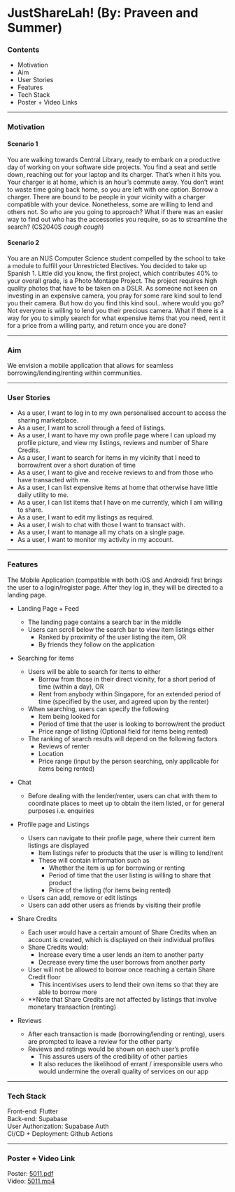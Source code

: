 # JustShareLah! (By: Praveen and Summer)

### Contents
- Motivation
- Aim
- User Stories
- Features
- Tech Stack
- Poster + Video Links
<hr>

### Motivation

#### Scenario 1
You are walking towards Central Library, ready to embark on a productive day of working on your software side projects. You find a seat and settle down, reaching out for your laptop and its charger. That’s when it hits you. Your charger is at home, which is an hour’s commute away. You don’t want to waste time going back home, so you are left with one option. Borrow a charger. There are bound to be people in your vicinity with a charger compatible with your device. Nonetheless, some are willing to lend and others not. So who are you going to approach? What if there was an easier way to find out who has the accessories you require, so as to streamline the search? (CS2040S *cough* *cough*)

#### Scenario 2
You are an NUS Computer Science student compelled by the school to take a module to fulfill your Unrestricted Electives. You decided to take up Spanish 1. Little did you know, the first project, which contributes 40% to your overall grade, is a Photo Montage Project. The project requires high quality photos that have to be taken on a DSLR. As someone not keen on investing in an expensive camera, you pray for some rare kind soul to lend you their camera. But how do you find this kind soul…where would you go? Not everyone is willing to lend you their precious camera. What if there is a way for you to simply search for what expensive items that you need, rent it for a price from a willing party, and return once you are done?
<hr>

### Aim

We envision a mobile application that allows for seamless borrowing/lending/renting within communities.
<br>
<hr>

### User Stories
- As a user, I want to log in to my own personalised account to access the sharing marketplace.
- As a user, I want to scroll through a feed of listings.
- As a user, I want to have my own profile page where I can upload my profile picture, and view my listings, reviews and number of Share Credits. 
- As a user, I want to search for items in my vicinity that I need to borrow/rent over a short duration of time
- As a user, I want to give and receive reviews to and from those who have transacted with me.
- As a user, I can list expensive items at home that otherwise have little daily utility to me.
- As a user, I can list items that I have on me currently, which I am willing to share.
- As a user, I want to edit my listings as required.
- As a user, I wish to chat with those I want to transact with.
- As a user, I want to manage all my chats on a single page.
- As a user, I want to monitor my activity in my account.
<hr>

### Features

The Mobile Application (compatible with both iOS and Android) first brings the user to a login/register page. After they log in, they will be directed to a landing page. 

- Landing Page + Feed
  - The landing page contains a search bar in the middle
  - Users can scroll below the search bar to view item listings either
    - Ranked by proximity of the user listing the item, OR
    - By friends they follow on the application

- Searching for items
  - Users will be able to search for items to either
    - Borrow from those in their direct vicinity, for a short period of time (within a day), OR
    - Rent from anybody within Singapore, for an extended period of time (specified by the user, and agreed upon by the renter)
  - When searching, users can specify the following
    - Item being looked for
    - Period of time that the user is looking to borrow/rent the product
    - Price range of listing (Optional field for items being rented)
  - The ranking of search results will depend on the following factors
    - Reviews of renter
    - Location
    - Price range (input by the person searching, only applicable for items being rented)

- Chat
  - Before dealing with the lender/renter, users can chat with them to coordinate places to meet up to obtain the item listed, or for general purposes i.e. enquiries

- Profile page and Listings
  - Users can navigate to their profile page, where their current item listings are displayed
    - Item listings refer to products that the user is willing to lend/rent
    - These will contain information such as
      - Whether the item is up for borrowing or renting
      - Period of time that the user listing is willing to share that product
      - Price of the listing (for items being rented)
  - Users can add, remove or edit listings
  - Users can add other users as friends by visiting their profile

- Share Credits
  - Each user would have a certain amount of Share Credits when an account is created, which is displayed on their individual profiles
  - Share Credits would:
    - Increase every time a user lends an item to another party
    - Decrease every time the user borrows from another party
  - User will not be allowed to borrow once reaching a certain Share Credit floor
    - This incentivises users to lend their own items so that they are able to borrow more
  - **Note that Share Credits are not affected by listings that involve monetary transaction (renting)

- Reviews
  - After each transaction is made (borrowing/lending or renting), users are prompted to leave a review for the other party
  - Reviews and ratings would be shown on each user’s profile
    - This assures users of the credibility of other parties
    - It also reduces the likelihood of errant / irresponsible users who would undermine the overall quality of services on our app
<hr>

### Tech Stack
Front-end: Flutter<br>
Back-end: Supabase<br>
User Authorization: Supabase Auth<br>
CI/CD + Deployment: Github Actions
<hr>

### Poster + Video Link
Poster: [5011.pdf](https://drive.google.com/file/d/1lvXZxw3PGwX0bxjjKtWldovTyYTCKdrd/view?usp=sharing)<br>
Video: [5011.mp4](https://drive.google.com/file/d/1ON6u0wTBIKMeA11svlxJA-YJkGRfGv1m/view?usp=sharing)

